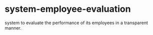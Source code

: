 # system-employee-evaluation
system to evaluate the performance of its employees in a transparent manner.
